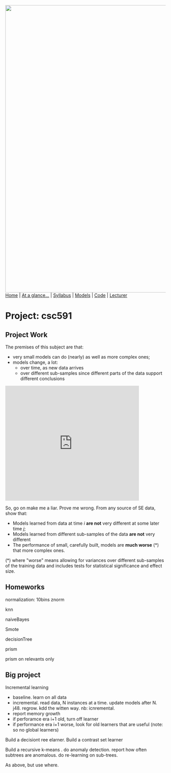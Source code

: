[<img width=900 src="https://raw.githubusercontent.com/txt/fss16/master/img/fss.png">](http://tiny.cc/ifss2016)   
[Home](http://tiny.cc/fss2016) |
[At a glance...](OVERVIEW.md) |
[Syllabus](SYLLABUS.md) |
[Models](MODELS.md) |
[Code](src) |
[Lecturer](http://menzies.us) 


# Project: csc591

## Project Work

The premises of this subject are that:

- very small models can do (nearly) as well as more complex ones;
- models change, a lot:
     - over time, as new data arrives
     - over different sub-samples since different parts of the data support different conclusions

<iframe seamless="seamless" style="width: 100%; border: none; display: block; max-width: 420px; height: 360px;" src="https://getyarn.io/yarn-clip/embed/6772ff56-2fc3-4125-8d59-f115533708f1?autoplay=false"> </iframe>

So, go on make me a liar. Prove me wrong. From any source of SE data, show that:

- Models learned from data at time _i_ **are not** very different at some later time _j_;
- Models learned from different sub-samples of the data **are not**  very different
- The performance of small, carefully built, models are **much worse** (*) that more complex ones.

(*) where "worse" means allowing for variances over
different sub-samples of the training data and
includes tests for statistical significance and
effect size.


## Homeworks

normalization: 10bins znorm

knn

naiveBayes

Smote

decisionTree

prism

prism on relevants only

## Big project

Incremental learning

- baseline. learn on all data
- incremental. read data, N instances at a time. update models after N. j48. regrow. kdd the witten way. nb: icnremental.
- report memory growth
- if perforamce era i+1 old, turn off learner
- if performance era i+1 worse, look for old learners that are useful (note: so no global learners)

Build a decisiont ree elarner. Build a contrast set learner

Build a recursive k-means . do anomaly detection. report how often subtrees are anomalous. do re-learning on sub-trees.

As above, but use where.
